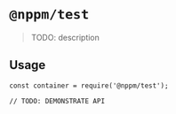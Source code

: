 # `@nppm/test`

  > TODO: description
  
  ## Usage
  
  ```
  const container = require('@nppm/test');
  
  // TODO: DEMONSTRATE API
  ```